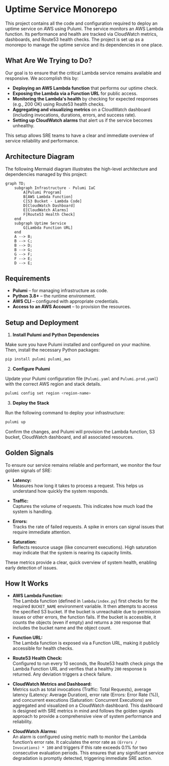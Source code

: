 # Uptime Service Monorepo

This project contains all the code and configuration required to deploy an uptime service on AWS using Pulumi. The service monitors an AWS Lambda function. Its performance and health are tracked via CloudWatch metrics, dashboards, and Route53 health checks. The project is set up as a monorepo to manage the uptime service and its dependencies in one place.

## What Are We Trying to Do?

Our goal is to ensure that the critical Lambda service remains available and responsive. We accomplish this by:

- **Deploying an AWS Lambda function** that performs our uptime check.
- **Exposing the Lambda via a Function URL** for public access.
- **Monitoring the Lambda's health** by checking for expected responses (e.g., 200 OK) using Route53 health checks.
- **Aggregating and visualizing metrics** on a CloudWatch dashboard (including invocations, durations, errors, and success rate).
- **Setting up CloudWatch alarms** that alert us if the service becomes unhealthy.

This setup allows SRE teams to have a clear and immediate overview of service reliability and performance.

## Architecture Diagram

The following Mermaid diagram illustrates the high-level architecture and dependencies managed by this project:

```mermaid
graph TD;
    subgraph Infrastructure - Pulumi IaC
        A[Pulumi Program] 
        B[AWS Lambda Function]
        C[S3 Bucket - Lambda Code]
        D[CloudWatch Dashboard]
        E[CloudWatch Alarms]
        F[Route53 Health Check]
    end
    subgraph Uptime Service
        G[Lambda Function URL]
    end
    A --> B;
    B --> C;
    B --> D;
    B --> G;
    G --> F;
    F --> E;
    D --> E;
```

## Requirements

- **Pulumi** – for managing infrastructure as code.
- **Python 3.8+** – the runtime environment.
- **AWS CLI** – configured with appropriate credentials.
- **Access to an AWS Account** – to provision the resources.

## Setup and Deployment

1. **Install Pulumi and Python Dependencies**

Make sure you have Pulumi installed and configured on your machine. Then, install the necessary Python packages:

```sh
pip install pulumi pulumi_aws
```

2. **Configure Pulumi**

Update your Pulumi configuration file (`Pulumi.yaml` and `Pulumi.prod.yaml`) with the correct AWS region and stack details.

```sh
pulumi config set region <region-name>
```

3. **Deploy the Stack**

Run the following command to deploy your infrastructure:

```sh
pulumi up
```

   Confirm the changes, and Pulumi will provision the Lambda function, S3 bucket, CloudWatch dashboard, and all associated resources.

## Golden Signals

To ensure our service remains reliable and performant, we monitor the four golden signals of SRE:

- **Latency:**  
  Measures how long it takes to process a request. This helps us understand how quickly the system responds.

- **Traffic:**  
  Captures the volume of requests. This indicates how much load the system is handling.

- **Errors:**  
  Tracks the rate of failed requests. A spike in errors can signal issues that require immediate attention.

- **Saturation:**  
  Reflects resource usage (like concurrent executions). High saturation may indicate that the system is nearing its capacity limits.

These metrics provide a clear, quick overview of system health, enabling early detection of issues.

## How It Works

- **AWS Lambda Function:**  
  The Lambda function (defined in `lambda/index.py`) first checks for the required `BUCKET_NAME` environment variable. It then attempts to access the specified S3 bucket. If the bucket is unreachable due to permission issues or other errors, the function fails. If the bucket is accessible, it counts the objects (even if empty) and returns a `200` response that includes the bucket name and the object count.

- **Function URL:**  
  The Lambda function is exposed via a Function URL, making it publicly accessible for health checks.

- **Route53 Health Check:**  
  Configured to run every 10 seconds, the Route53 health check pings the Lambda Function URL and verifies that a healthy `200` response is returned. Any deviation triggers a check failure.

- **CloudWatch Metrics and Dashboard:**  
  Metrics such as total invocations (Traffic: Total Requests), average latency (Latency: Average Duration), error rate (Errors: Error Rate (%)), and concurrent executions (Saturation: Concurrent Executions) are aggregated and visualized on a CloudWatch dashboard. This dashboard is designed with SRE metrics in mind and follows the golden signals approach to provide a comprehensive view of system performance and reliability.

- **CloudWatch Alarms:**  
  An alarm is configured using metric math to monitor the Lambda function’s error rate. It calculates the error rate as `(Errors / Invocations) * 100` and triggers if this rate exceeds 0.1% for two consecutive evaluation periods. This ensures that any significant service degradation is promptly detected, triggering immediate SRE action.

